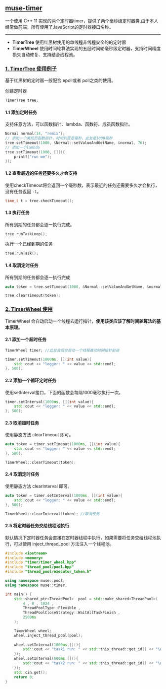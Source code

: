## [muse-timer](#)
一个使用 C++ 11 实现的两个定时器timer，提供了两个毫秒级定时器类,由于本人经常做前端，所有使用了JavaScript的定时器接口名称。

----
* **TimerTree** 使用红黑树使用的单线程非线程安全的的定时器
* **TimerWheel** 使用时间轮算法实现的五层时间轮毫秒级定时器，支持时间精度损失自动修复、支持结合线程池。

### [1. TimerTree 使用例子](#)
基于红黑树的定时器一般配合 epoll或者 poll之类的使用。

创建定时器
```c++
TimerTree tree;
```

#### 1.1 添加定时任务
支持任意方法，可以函数指针、lambda、函数符、成员函数指针。
```cpp
Normal normal(14, "remix");
// 添加一个类成员函数指针，时间刻度是毫秒，此处是1000毫秒
tree.setTimeout(1000, &Normal::setValueAndGetName, &normal, 76);
// 添加一个lambda
tree.setTimeout(1000, [](){
    printf("run me");
});
```

#### 1.2 查看最近的任务还要多久才会支持
使用checkTimeout将会返回一个毫秒数，表示最近的任务还需要多久才会执行，没有任务返回 `-1`。
```c++
time_t t = tree.checkTimeout();
```

#### 1.3 执行任务
所有到期的任务都会逐一执行完成。
```c++
tree.runTaskLoop();
```
执行一个已经到期的任务
```c++
tree.runTask();
```

#### 1.4 取消定时任务
所有到期的任务都会逐一执行完成
```c++
auto token = tree.setTimeout(1000, &Normal::setValueAndGetName, &normal, 76);

tree.clearTimeout(token);
```

### [2. TimerWheel 使用](#)
TimerWheel 会自动启动一个线程去运行指针，**使用该类应该了解时间轮算法的基本原理**。

#### 2.1 添加一个超时任务
```c++
TimerWheel timer; //此处会后台启动一个线程推动时间指针前进

timer.setTimeout(1000ms, [](int value){
    std::cout << "logger: " << value << std::endl;
}, 500);
```

#### 2.2 添加一个循环定时任务
使用setInterval接口，下面的函数会每隔1000毫秒执行一次。
```c++
timer.setInterval(1000ms, [](int value){
    std::cout << "logger: " << value << std::endl;
}, 500);
```

#### 2.3 取消超时任务
使用静态方法 clearTimeout 即可。
```c++
auto token = timer.setTimeout(1000ms, [](int value){
    std::cout << "logger: " << value << std::endl;
}, 500);

TimerWheel::clearTimeout(token);
```

#### 2.4 取消定时任务
使用静态方法 clearInterval 即可。
```c++
auto token = timer.setInterval(1000ms, [](int value){
    std::cout << "logger: " << value << std::endl;
}, 500);

TimerWheel::clearInterval(token); //取消任务
```

#### 2.5 将定时器任务交给线程池执行  
默认情况下定时器任务会直接在定时器线程中执行，如果需要将任务交给线程池执行，可以使用 inject_thread_pool 方法注入一个线程池。
```cpp
#include <iostream>
#include <memory>
#include "timer/timer_wheel.hpp"
#include "thread_pool/pool.hpp"
#include "thread_pool/executor_token.h"

using namespace muse::pool;
using namespace muse::timer;

int main() {
    std::shared_ptr<ThreadPool>  pool = std::make_shared<ThreadPool>(
        4 , 8 , 1024 ,
        ThreadPoolType::Flexible ,
        ThreadPoolCloseStrategy::WaitAllTaskFinish ,
        2500ms
    );

    TimerWheel wheel;
    wheel.inject_thread_pool(pool);
    
    wheel.setInterval(1000ms,[](){
        std::cout << "task1 run: " << std::this_thread::get_id() << "\n";
    });
    wheel.setInterval(600ms,[](){
        std::cout << "task2 run: " << std::this_thread::get_id() << "\n";
    });
    std::cin.get();
    return 0;
}
```